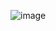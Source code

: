 ![image](https://user-images.githubusercontent.com/132048761/235086776-d3e7aa45-22ab-4abf-bd60-2d60121a1094.png)
